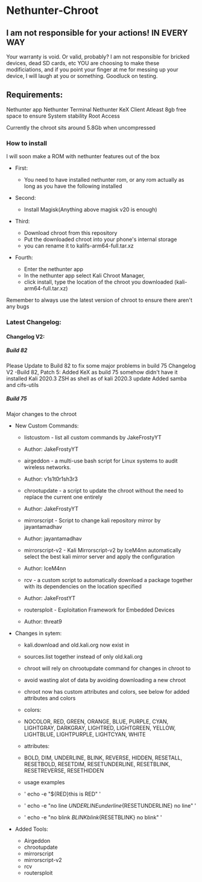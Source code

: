 # Nethunter-Chroot
 ## I am not responsible for your actions! IN EVERY WAY ##
Your warranty is void. Or valid, probably?
I am not responsible for bricked devices, dead SD cards, etc
YOU are choosing to make these modificiations, and if
you point your finger at me for messing up your device, I will laugh at you or something.
Goodluck on testing.

## Requirements: ##
Nethunter app
Nethunter Terminal
Nethunter KeX Client
Atleast 8gb free space to ensure System stability
Root Access

Currently the chroot sits around 5.8Gb when uncompressed

###      How to install     ###
I will soon make a ROM with nethunter features out of the box

- First:
  - You need to have installed nethunter rom, or any rom actually as long as you have the following installed

- Second:
  - Install Magisk(Anything above magisk v20 is enough)

- Third:
  - Download chroot from this repository
  - Put the downloaded chroot into your phone's internal storage
  - you can rename it to kalifs-arm64-full.tar.xz

- Fourth:
  - Enter the nethunter app
  - In the nethunter app select Kali Chroot Manager,
  - click install, type the location of the chroot you downloaded (kali-arm64-full.tar.xz)

Remember to always use the latest version of chroot to ensure there aren't any bugs
### Latest Changelog: ###

#### Changelog V2: ####

##### Build 82 #####
Please Update to Build 82 to fix some major problems in build 75
Changelog V2
-Build 82, Patch 5:
Added KeX as build 75 somehow didn't have it installed
Kali 2020.3
ZSH as shell as of kali 2020.3 update
Added samba and cifs-utils

##### Build 75 #####
Major changes to the chroot

 - New Custom Commands:

   - listcustom - list all custom commands by JakeFrostyYT
    - Author: JakeFrostyYT

   - airgeddon - a multi-use bash script for Linux systems to audit wireless networks.
    - Author: v1s1t0r1sh3r3

   - chrootupdate - a script to update the chroot without the need to replace the current one entirely
    - Author: JakeFrostyYT

   - mirrorscript - Script to change kali repository mirror by jayantamadhav
    - Author: jayantamadhav

   - mirrorscript-v2 - Kali Mirrorscript-v2 by IceM4nn automatically select the best kali mirror server and apply the configuration
    - Author: IceM4nn

   - rcv - a custom script to automatically download a package together with its dependencies on the location specified
    - Author: JakeFrostYT

   - routersploit - Exploitation Framework for Embedded Devices
    - Author: threat9

- Changes in sytem:

   - kali.download and old.kali.org now exist in
   - sources.list together instead of only old.kali.org

   - chroot will rely on chrootupdate command for changes in chroot to
   - avoid wasting alot of data by avoiding downloading a new chroot

   - chroot now has custom attributes and colors, see below for added attributes and colors

    - colors:
     - NOCOLOR, RED, GREEN, ORANGE, BLUE, PURPLE, CYAN, LIGHTGRAY, DARKGRAY, LIGHTRED, LIGHTGREEN, YELLOW, LIGHTBLUE, LIGHTPURPLE, LIGHTCYAN, WHITE
     - attributes:
     - BOLD, DIM, UNDERLINE, BLINK, REVERSE, HIDDEN, RESETALL, RESETBOLD, RESETDIM, RESETUNDERLINE, RESETBLINK, RESETREVERSE, RESETHIDDEN

     - usage examples
     - ' echo -e "${RED}this is RED" '
     - ' echo -e "no line ${UNDERLINE}underline${RESETUNDERLINE} no line" '
     - ' echo -e "no blink ${BLINK}blink${RESETBLINK} no blink" '

- Added Tools:
  - Airgeddon
  - chrootupdate
  - mirrorscript
  - mirrorscript-v2
  - rcv
  - routersploit
